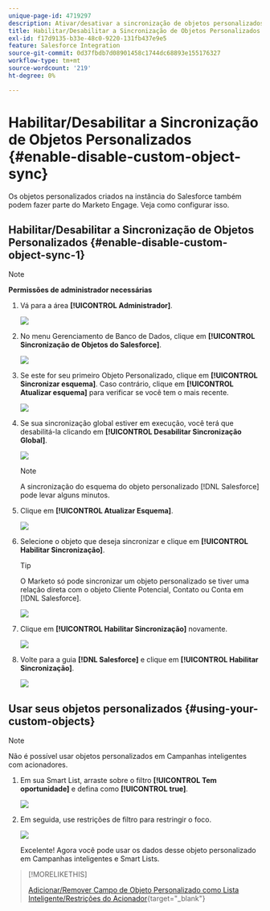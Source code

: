 ```yaml
---
unique-page-id: 4719297
description: Ativar/desativar a sincronização de objetos personalizados - Documentação do Marketo - Documentação do produto
title: Habilitar/Desabilitar a Sincronização de Objetos Personalizados
exl-id: f17d9135-b33e-48c0-9220-131fb437e9e5
feature: Salesforce Integration
source-git-commit: 0d37fbdb7d08901458c1744dc68893e155176327
workflow-type: tm+mt
source-wordcount: '219'
ht-degree: 0%

---
```


# Habilitar/Desabilitar a Sincronização de Objetos Personalizados {#enable-disable-custom-object-sync}

Os objetos personalizados criados na instância do Salesforce também podem fazer parte do Marketo Engage. Veja como configurar isso.

## Habilitar/Desabilitar a Sincronização de Objetos Personalizados {#enable-disable-custom-object-sync-1}

>[!NOTE]
>
>**Permissões de administrador necessárias**

1. Vá para a área **[!UICONTROL Administrador]**.

   ![](assets/enable-disable-custom-object-sync-1.png)

1. No menu Gerenciamento de Banco de Dados, clique em **[!UICONTROL Sincronização de Objetos do Salesforce]**.

   ![](assets/enable-disable-custom-object-sync-2.png)

1. Se este for seu primeiro Objeto Personalizado, clique em **[!UICONTROL Sincronizar esquema]**. Caso contrário, clique em **[!UICONTROL Atualizar esquema]** para verificar se você tem o mais recente.

   ![](assets/enable-disable-custom-object-sync-3.png)

1. Se sua sincronização global estiver em execução, você terá que desabilitá-la clicando em **[!UICONTROL Desabilitar Sincronização Global]**.

   ![](assets/image2014-12-10-10-3a14-3a54.png)

   >[!NOTE]
   >
   >A sincronização do esquema do objeto personalizado [!DNL Salesforce] pode levar alguns minutos.

1. Clique em **[!UICONTROL Atualizar Esquema]**.

   ![](assets/image2014-12-10-10-3a15-3a7.png)

1. Selecione o objeto que deseja sincronizar e clique em **[!UICONTROL Habilitar Sincronização]**.

   >[!TIP]
   >
   >O Marketo só pode sincronizar um objeto personalizado se tiver uma relação direta com o objeto Cliente Potencial, Contato ou Conta em [!DNL Salesforce].

   ![](assets/image2014-12-10-10-3a15-3a30.png)

1. Clique em **[!UICONTROL Habilitar Sincronização]** novamente.

   ![](assets/image2014-12-10-10-3a15-3a40.png)

1. Volte para a guia **[!DNL Salesforce]** e clique em **[!UICONTROL Habilitar Sincronização]**.

   ![](assets/image2014-12-10-10-3a15-3a49.png)

## Usar seus objetos personalizados {#using-your-custom-objects}

>[!NOTE]
>
>Não é possível usar objetos personalizados em Campanhas inteligentes com acionadores.

1. Em sua Smart List, arraste sobre o filtro **[!UICONTROL Tem oportunidade]** e defina como **[!UICONTROL true]**.

   ![](assets/image2015-8-26-9-3a39-3a28.png)

1. Em seguida, use restrições de filtro para restringir o foco.

   ![](assets/image2015-8-24-14-3a18-3a53.png)

   Excelente! Agora você pode usar os dados desse objeto personalizado em Campanhas inteligentes e Smart Lists.

>[!MORELIKETHIS]
>
>[Adicionar/Remover Campo de Objeto Personalizado como Lista Inteligente/Restrições do Acionador](/help/marketo/product-docs/crm-sync/salesforce-sync/setup/optional-steps/add-remove-custom-object-field-as-smart-list-trigger-constraints.md){target="_blank"}

